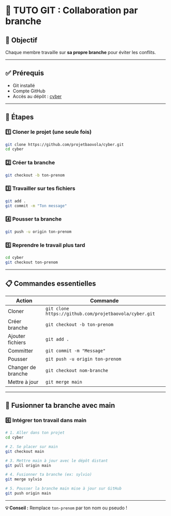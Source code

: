 # 📘 TUTO GIT : Collaboration par branche

## 🎯 Objectif

Chaque membre travaille sur **sa propre branche** pour éviter les conflits.

---

## ✅ Prérequis

- Git installé
- Compte GitHub
- Accès au dépôt : [cyber](https://github.com/projetbaovola/cyber)

---

## 🚀 Étapes

### 1️⃣ Cloner le projet (une seule fois)

```bash
git clone https://github.com/projetbaovola/cyber.git
cd cyber
```

### 2️⃣ Créer ta branche

```bash
git checkout -b ton-prenom
```

### 3️⃣ Travailler sur tes fichiers

```bash
git add .
git commit -m "Ton message"
```

### 4️⃣ Pousser ta branche

```bash
git push -u origin ton-prenom
```

### 5️⃣ Reprendre le travail plus tard

```bash
cd cyber
git checkout ton-prenom
```

---

## 📋 Commandes essentielles

| Action             | Commande                                               |
| ------------------ | ------------------------------------------------------ |
| Cloner             | `git clone https://github.com/projetbaovola/cyber.git` |
| Créer branche      | `git checkout -b ton-prenom`                           |
| Ajouter fichiers   | `git add .`                                            |
| Committer          | `git commit -m "Message"`                              |
| Pousser            | `git push -u origin ton-prenom`                        |
| Changer de branche | `git checkout nom-branche`                             |
| Mettre à jour      | `git merge main`                                       |

---

## 🔄 Fusionner ta branche avec main

### 6️⃣ Intégrer ton travail dans main

```bash
# 1. Aller dans ton projet
cd cyber

# 2. Se placer sur main
git checkout main

# 3. Mettre main à jour avec le dépôt distant
git pull origin main

# 4. Fusionner ta branche (ex: sylvio)
git merge sylvio

# 5. Pousser la branche main mise à jour sur GitHub
git push origin main
```

---

**💡 Conseil :** Remplace `ton-prenom` par ton nom ou pseudo !
